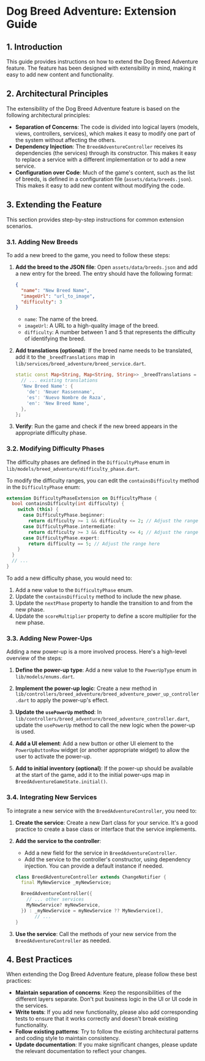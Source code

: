 # Dog Breed Adventure: Extension Guide

## 1. Introduction

This guide provides instructions on how to extend the Dog Breed Adventure feature. The feature has been designed with extensibility in mind, making it easy to add new content and functionality.

## 2. Architectural Principles

The extensibility of the Dog Breed Adventure feature is based on the following architectural principles:

*   **Separation of Concerns**: The code is divided into logical layers (models, views, controllers, services), which makes it easy to modify one part of the system without affecting the others.
*   **Dependency Injection**: The `BreedAdventureController` receives its dependencies (the services) through its constructor. This makes it easy to replace a service with a different implementation or to add a new service.
*   **Configuration over Code**: Much of the game's content, such as the list of breeds, is defined in a configuration file (`assets/data/breeds.json`). This makes it easy to add new content without modifying the code.

## 3. Extending the Feature

This section provides step-by-step instructions for common extension scenarios.

### 3.1. Adding New Breeds

To add a new breed to the game, you need to follow these steps:

1.  **Add the breed to the JSON file**: Open `assets/data/breeds.json` and add a new entry for the breed. The entry should have the following format:
    ```json
    {
      "name": "New Breed Name",
      "imageUrl": "url_to_image",
      "difficulty": 3
    }
    ```
    *   `name`: The name of the breed.
    *   `imageUrl`: A URL to a high-quality image of the breed.
    *   `difficulty`: A number between 1 and 5 that represents the difficulty of identifying the breed.

2.  **Add translations (optional)**: If the breed name needs to be translated, add it to the `_breedTranslations` map in `lib/services/breed_adventure/breed_service.dart`.
    ```dart
    static const Map<String, Map<String, String>> _breedTranslations = {
      // ... existing translations
      'New Breed Name': {
        'de': 'Neuer Rassenname',
        'es': 'Nuevo Nombre de Raza',
        'en': 'New Breed Name',
      },
    };
    ```

3.  **Verify**: Run the game and check if the new breed appears in the appropriate difficulty phase.

### 3.2. Modifying Difficulty Phases

The difficulty phases are defined in the `DifficultyPhase` enum in `lib/models/breed_adventure/difficulty_phase.dart`.

To modify the difficulty ranges, you can edit the `containsDifficulty` method in the `DifficultyPhase` enum:
```dart
extension DifficultyPhaseExtension on DifficultyPhase {
  bool containsDifficulty(int difficulty) {
    switch (this) {
      case DifficultyPhase.beginner:
        return difficulty >= 1 && difficulty <= 2; // Adjust the range here
      case DifficultyPhase.intermediate:
        return difficulty >= 3 && difficulty <= 4; // Adjust the range here
      case DifficultyPhase.expert:
        return difficulty == 5; // Adjust the range here
    }
  }
  // ...
}
```

To add a new difficulty phase, you would need to:
1.  Add a new value to the `DifficultyPhase` enum.
2.  Update the `containsDifficulty` method to include the new phase.
3.  Update the `nextPhase` property to handle the transition to and from the new phase.
4.  Update the `scoreMultiplier` property to define a score multiplier for the new phase.

### 3.3. Adding New Power-Ups

Adding a new power-up is a more involved process. Here's a high-level overview of the steps:

1.  **Define the power-up type**: Add a new value to the `PowerUpType` enum in `lib/models/enums.dart`.

2.  **Implement the power-up logic**: Create a new method in `lib/controllers/breed_adventure/breed_adventure_power_up_controller.dart` to apply the power-up's effect.

3.  **Update the `usePowerUp` method**: In `lib/controllers/breed_adventure/breed_adventure_controller.dart`, update the `usePowerUp` method to call the new logic when the power-up is used.

4.  **Add a UI element**: Add a new button or other UI element to the `PowerUpButtonRow` widget (or another appropriate widget) to allow the user to activate the power-up.

5.  **Add to initial inventory (optional)**: If the power-up should be available at the start of the game, add it to the initial power-ups map in `BreedAdventureGameState.initial()`.

### 3.4. Integrating New Services

To integrate a new service with the `BreedAdventureController`, you need to:

1.  **Create the service**: Create a new Dart class for your service. It's a good practice to create a base class or interface that the service implements.

2.  **Add the service to the controller**:
    *   Add a new field for the service in `BreedAdventureController`.
    *   Add the service to the controller's constructor, using dependency injection. You can provide a default instance if needed.
    ```dart
    class BreedAdventureController extends ChangeNotifier {
      final MyNewService _myNewService;

      BreedAdventureController({
        // ... other services
        MyNewService? myNewService,
      }) : _myNewService = myNewService ?? MyNewService(),
           // ...
    }
    ```

3.  **Use the service**: Call the methods of your new service from the `BreedAdventureController` as needed.

## 4. Best Practices

When extending the Dog Breed Adventure feature, please follow these best practices:

*   **Maintain separation of concerns**: Keep the responsibilities of the different layers separate. Don't put business logic in the UI or UI code in the services.
*   **Write tests**: If you add new functionality, please also add corresponding tests to ensure that it works correctly and doesn't break existing functionality.
*   **Follow existing patterns**: Try to follow the existing architectural patterns and coding style to maintain consistency.
*   **Update documentation**: If you make significant changes, please update the relevant documentation to reflect your changes.
